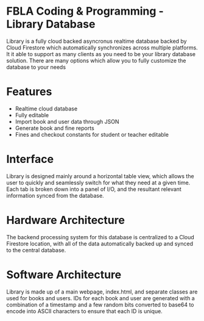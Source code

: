# FBLA Coding & Programming - Library Database
Library is a fully cloud backed asyncronus realtime database backed by Cloud Firestore which automatically synchronizes across multiple platforms. It it able to support as many clients as you need to be your library database solution. There are many options which allow you to fully customize the database to your needs

# Features
* Realtime cloud database
* Fully editable
* Import book and user data through JSON
* Generate book and fine reports
* Fines and checkout constants for student or teacher editable

# Interface
Library is designed mainly around a horizontal table view, which allows the user to quickly and seamlessly switch for what they need at a given time. Each tab is broken down into a panel of I/O, and the resultant relevant information synced from the database. 

# Hardware Architecture
The backend processing system for this database is centralized to a Cloud Firestore location, with all of the data automatically backed up and synced to the central database. 

# Software Architecture
Library is made up of a main webpage, index.html, and separate classes are used for books and users. IDs for each book and user are generated with a combination of a timestamp and a few random bits converted to base64 to encode into ASCII characters to ensure that each ID is unique.